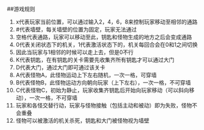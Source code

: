 ##游戏规则
1. x代表玩家当前位置，可以通过输入2，4，6，8来控制玩家移动至相邻的通路
2. #代表墙壁，每关墙壁的位置为固定，玩家无法通过
3. 空格代表通路，玩家可以移动至此，钥匙和怪物生成的地方之后会变成通路
4. 0代表关闭状态下的机关，1代表激活状态下的，机关每回合会在0和1之间切换
5. 因此当玩家与1相邻的时候可以走上去，但是0不行
6. K代表钥匙，在有钥匙的关卡需要先收集齐所有钥匙才可以通过大门
7. D代表大门，通过大门即可通过该关卡
8. A代表怪物A，此怪物运动上下左右随机，一次一格，可穿墙
9. B代表怪物B，此怪物运动方向朝向玩家（上下左右），一次一格，不可穿墙
10. C代表怪物C，初始为静止，玩家收集齐钥匙后开始向玩家移动（可以斜向移动），一次一格，不可穿墙
11. 玩家和各怪交替行动，玩家与怪物接触（包括主动和被动）即为失败，怪物不会重叠
12. 怪物可以被激活的机关杀死，钥匙和大门被怪物视为墙壁
